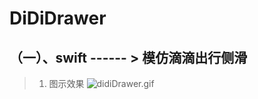 # DiDiDrawer
## （一）、swift ------ > 模仿滴滴出行侧滑
> 1.  图示效果 ![didiDrawer.gif](http://upload-images.jianshu.io/upload_images/1874585-3907c37a4e26fec0.gif?imageMogr2/auto-orient/strip)

